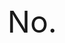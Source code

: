 <html>
<style>
<body> {
       background-color: #b5b4b6;
       }
</body>
</style>
<font size="5000"> No. </font>
<br/>
</html>
